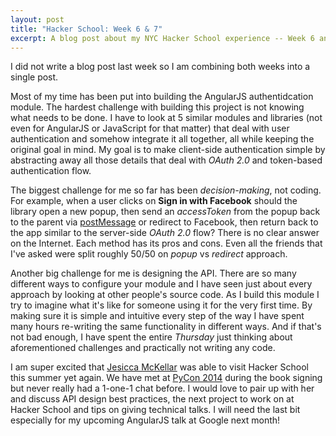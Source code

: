 ```yaml
---
layout: post
title: "Hacker School: Week 6 & 7"
excerpt: A blog post about my NYC Hacker School experience -- Week 6 and Week 7.
---
```

I did not write a blog post last week so I am combining both weeks into a single post.

Most of my time has been put into building the AngularJS authentidcation module.
The hardest challenge with building this project is not knowing what needs to be
done. I have to look at 5 similar modules and libraries (not even for AngularJS or
JavaScript for that matter) that deal with user authentication and somehow
integrate it all together, all while keeping the original goal in mind.
My goal is to make client-side authentication simple by abstracting away all
those details that deal with *OAuth 2.0* and token-based authentication flow.

The biggest challenge for me so far has been *decision-making*, not coding. For
example, when a user clicks on **Sign in with Facebook** should the library
open a new popup, then send an *accessToken* from the popup back to the parent
via [postMessage](https://developer.mozilla.org/en-US/docs/Web/API/Window.postMessage)
or redirect to Facebook, then return back to the app similar to the server-side
*OAuth 2.0* flow? There is no clear answer on the Internet. Each method has its
pros and cons. Even all the friends that I've asked were split roughly 50/50
on *popup* vs *redirect* approach.

Another big challenge for me is designing the API. There are so many different
ways to configure your module and I have seen just about every approach by
looking at other people's source code. As I build this module I try to imagine
what it's like for someone using it for the very first time. By making sure it
is simple and intuitive every step of the way I have spent many hours re-writing
the same functionality in different ways. And if that's not bad enough, I have
spent the entire *Thursday* just thinking about aforementioned challenges and
practically not writing any code.

I am super excited that [Jesicca McKellar](https://twitter.com/jessicamckellar)
was able to visit Hacker School this summer yet again. We have met at [PyCon 2014](https://us.pycon.org/2014/speaker/profile/64/)
during the book signing but never really had a 1-one-1 chat before. I would
love to pair up with her and discuss API design best practices, the next project
to work on at Hacker School and tips on giving technical talks. I will need the
last bit especially for my upcoming AngularJS talk at Google next month!
